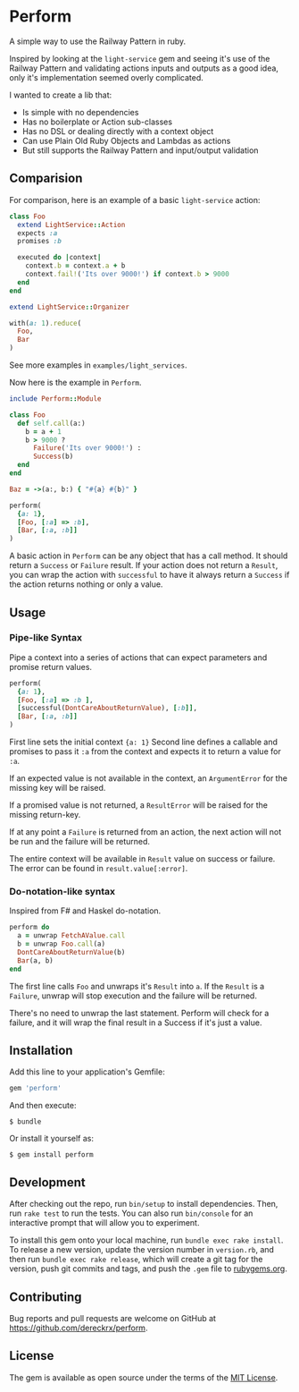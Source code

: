 # Perform

A simple way to use the Railway Pattern in ruby. 


Inspired by looking at the `light-service` gem and seeing it's use of the 
Railway Pattern and validating actions inputs and outputs as a good idea, 
only it's implementation seemed overly complicated. 

I wanted to create a lib that:

* Is simple with no dependencies
* Has no boilerplate or Action sub-classes
* Has no DSL or dealing directly with a context object 
* Can use Plain Old Ruby Objects and Lambdas as actions
* But still supports the Railway Pattern and input/output validation

## Comparision

For comparison, here is an example of a basic `light-service` action:

```ruby
class Foo
  extend LightService::Action
  expects :a
  promises :b

  executed do |context|
    context.b = context.a + b
    context.fail!('Its over 9000!') if context.b > 9000
  end
end

extend LightService::Organizer

with(a: 1).reduce(
  Foo,
  Bar
)
```

See more examples in `examples/light_services`.


Now here is the example in `Perform`.

```ruby
include Perform::Module 

class Foo
  def self.call(a:)
    b = a + 1
    b > 9000 ?
      Failure('Its over 9000!') : 
      Success(b)
  end
end

Baz = ->(a:, b:) { "#{a} #{b}" }

perform(
  {a: 1},
  [Foo, [:a] => :b],
  [Bar, [:a, :b]]
)
```

A basic action in `Perform` can be any object that has a call method. 
It should return a `Success` or `Failure` result. If your action does not
return a `Result`, you can wrap the action with `successful` to have it 
always return a `Success` if the action returns nothing or only a value. 

## Usage

### Pipe-like Syntax

Pipe a context into a series of actions that can expect parameters and promise return values.

```ruby
perform(
  {a: 1},
  [Foo, [:a] => :b ],
  [successful(DontCareAboutReturnValue), [:b]],
  [Bar, [:a, :b]]
)
```

First line sets the initial context `{a: 1}` 
Second line defines a callable and promises to pass it `:a` from the context
and expects it to return a value for `:a`.

If an expected value is not available in the context, an `ArgumentError` 
for the missing key will be raised.

If a promised value is not returned, a `ResultError` will be raised for the missing return-key.

If at any point a `Failure` is returned from an action, 
the next action will not be run and the failure will be returned.

The entire context will be available in `Result` value on success or failure. 
The error can be found in `result.value[:error]`.

### Do-notation-like syntax

Inspired from F# and Haskel do-notation.

```ruby
perform do 
  a = unwrap FetchAValue.call
  b = unwrap Foo.call(a)
  DontCareAboutReturnValue(b)
  Bar(a, b)
end
```

The first line calls `Foo` and unwraps it's `Result` into `a`.
If the `Result` is a `Failure`, unwrap will stop execution and the failure will be returned.

There's no need to unwrap the last statement. Perform will check for a failure, and it will wrap the
final result in a Success if it's just a value.

## Installation

Add this line to your application's Gemfile:

```ruby
gem 'perform'
```

And then execute:

    $ bundle

Or install it yourself as:

    $ gem install perform

## Development

After checking out the repo, run `bin/setup` to install dependencies. Then, run `rake test` to run the tests. You can also run `bin/console` for an interactive prompt that will allow you to experiment.

To install this gem onto your local machine, run `bundle exec rake install`. To release a new version, update the version number in `version.rb`, and then run `bundle exec rake release`, which will create a git tag for the version, push git commits and tags, and push the `.gem` file to [rubygems.org](https://rubygems.org).

## Contributing

Bug reports and pull requests are welcome on GitHub at https://github.com/dereckrx/perform.

## License

The gem is available as open source under the terms of the [MIT License](https://opensource.org/licenses/MIT).
